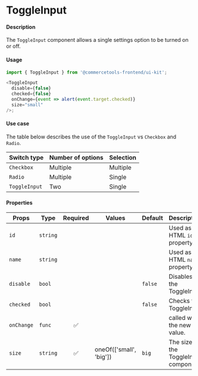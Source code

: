 # ToggleInput

#### Description

The `ToggleInput` component allows a single settings option to be turned on or off.

#### Usage

```js
import { ToggleInput } from '@commercetools-frontend/ui-kit';

<ToggleInput
  disable={false}
  checked={false}
  onChange={event => alert(event.target.checked)}
  size="small"
/>;
```

#### Use case

The table below describes the use of the `ToggleInput` vs `Checkbox` and `Radio`.

| Switch type   | Number of options | Selection |
| ------------- | ----------------- | --------- |
| `Checkbox`    | Multiple          | Multiple  |
| `Radio`       | Multiple          | Single    |
| `ToggleInput` | Two               | Single    |

#### Properties

| Props      | Type     | Required | Values                  | Default | Description                            |
| ---------- | -------- | :------: | ----------------------- | ------- | -------------------------------------- |
| `id`       | `string` |          |                         |         | Used as the HTML `id` property         |
| `name`     | `string` |          |                         |         | Used as the HTML `name` property       |
| `disable`  | `bool`   |          |                         | `false` | Disables the ToggleInput               |
| `checked`  | `bool`   |          |                         | `false` | Checks the ToggleInput                 |
| `onChange` | `func`   |    ✅    |                         |         | called with the new value.             |
| `size`     | `string` |    ✅    | oneOf(['small', 'big']) | `big`   | The size of the ToggleInput component. |
